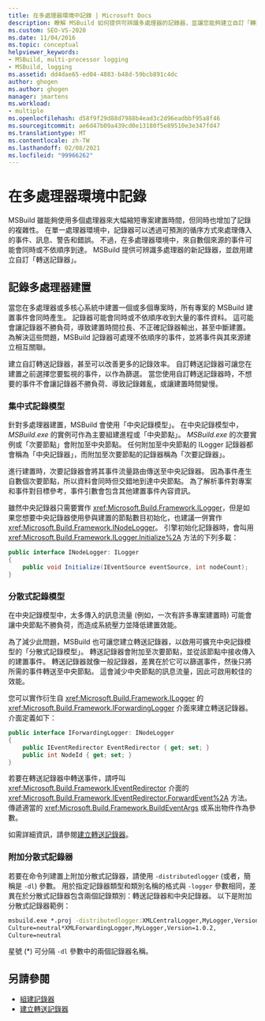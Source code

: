 ```yaml
---
title: 在多處理器環境中記錄 | Microsoft Docs
description: 瞭解 MSBuild 如何提供可辨識多處理器的記錄器，並讓您能夠建立自訂「轉送記錄器」。
ms.custom: SEO-VS-2020
ms.date: 11/04/2016
ms.topic: conceptual
helpviewer_keywords:
- MSBuild, multi-processor logging
- MSBuild, logging
ms.assetid: dd4dae65-ed04-4883-b48d-59bcb891c4dc
author: ghogen
ms.author: ghogen
manager: jmartens
ms.workload:
- multiple
ms.openlocfilehash: d58f9f29d88d7988b4ead3c2d96eadbbf95a8f46
ms.sourcegitcommit: ae6d47b09a439cd0e13180f5e89510e3e347fd47
ms.translationtype: MT
ms.contentlocale: zh-TW
ms.lasthandoff: 02/08/2021
ms.locfileid: "99966262"
---
```

# <a name="logging-in-a-multi-processor-environment"></a>在多處理器環境中記錄

MSBuild 雖能夠使用多個處理器來大幅縮短專案建置時間，但同時也增加了記錄的複雜性。 在單一處理器環境中，記錄器可以透過可預測的循序方式來處理傳入的事件、訊息、警告和錯誤。 不過，在多處理器環境中，來自數個來源的事件可能會同時或不依順序到達。 MSBuild 提供可辨識多處理器的新記錄器，並啟用建立自訂「轉送記錄器」。

## <a name="log-multiple-processor-builds"></a>記錄多處理器建置

當您在多處理器或多核心系統中建置一個或多個專案時，所有專案的 MSBuild 建置事件會同時產生。 記錄器可能會同時或不依順序收到大量的事件資料。 這可能會讓記錄器不勝負荷，導致建置時間拉長、不正確記錄器輸出，甚至中斷建置。 為解決這些問題，MSBuild 記錄器可處理不依順序的事件，並將事件與其來源建立相互關聯。

建立自訂轉送記錄器，甚至可以改善更多的記錄效率。 自訂轉送記錄器可讓您在建置之前選擇您要監視的事件，以作為篩選。 當您使用自訂轉送記錄器時，不想要的事件不會讓記錄器不勝負荷、導致記錄雜亂，或讓建置時間變慢。

### <a name="central-logging-model"></a>集中式記錄模型

針對多處理器建置，MSBuild 會使用「中央記錄模型」。 在中央記錄模型中， *MSBuild.exe* 的實例可作為主要組建進程或「中央節點」。 *MSBuild.exe* 的次要實例或「次要節點」會附加至中央節點。 任何附加至中央節點的 ILogger 記錄器都會稱為「中央記錄器」，而附加至次要節點的記錄器稱為「次要記錄器」。

進行建置時，次要記錄器會將其事件流量路由傳送至中央記錄器。 因為事件產生自數個次要節點，所以資料會同時但交錯地到達中央節點。 為了解析事件對專案和事件對目標參考，事件引數會包含其他建置事件內容資訊。

雖然中央記錄器只需要實作 <xref:Microsoft.Build.Framework.ILogger>，但是如果您想要中央記錄器使用參與建置的節點數目初始化，也建議一併實作 <xref:Microsoft.Build.Framework.INodeLogger>。 引擎初始化記錄器時，會叫用 <xref:Microsoft.Build.Framework.ILogger.Initialize%2A> 方法的下列多載：

```csharp
public interface INodeLogger: ILogger
{
    public void Initialize(IEventSource eventSource, int nodeCount);
}
```

### <a name="distributed-logging-model"></a>分散式記錄模型

在中央記錄模型中，太多傳入的訊息流量 (例如，一次有許多專案建置時) 可能會讓中央節點不勝負荷，而造成系統壓力並降低建置效能。

為了減少此問題，MSBuild 也可讓您建立轉送記錄器，以啟用可擴充中央記錄模型的「分散式記錄模型」。 轉送記錄器會附加至次要節點，並從該節點中接收傳入的建置事件。 轉送記錄器就像一般記錄器，差異在於它可以篩選事件，然後只將所需的事件轉送至中央節點。 這會減少中央節點的訊息流量，因此可啟用較佳的效能。

 您可以實作衍生自 <xref:Microsoft.Build.Framework.ILogger> 的 <xref:Microsoft.Build.Framework.IForwardingLogger> 介面來建立轉送記錄器。 介面定義如下：

```csharp
public interface IForwardingLogger: INodeLogger
{
    public IEventRedirector EventRedirector { get; set; }
    public int NodeId { get; set; }
}
```

若要在轉送記錄器中轉送事件，請呼叫 <xref:Microsoft.Build.Framework.IEventRedirector> 介面的 <xref:Microsoft.Build.Framework.IEventRedirector.ForwardEvent%2A> 方法。 傳遞適當的 <xref:Microsoft.Build.Framework.BuildEventArgs> 或系出物件作為參數。

如需詳細資訊，請參閱[建立轉送記錄器](../msbuild/creating-forwarding-loggers.md)。

### <a name="attaching-a-distributed-logger"></a>附加分散式記錄器

若要在命令列建置上附加分散式記錄器，請使用 `-distributedlogger` (或者，簡稱是 `-dl`) 參數。 用於指定記錄器類型和類別名稱的格式與 `-logger` 參數相同，差異在於分散式記錄器包含兩個記錄類別：轉送記錄器和中央記錄器。 以下是附加分散式記錄器範例：

```cmd
msbuild.exe *.proj -distributedlogger:XMLCentralLogger,MyLogger,Version=1.0.2,
Culture=neutral*XMLForwardingLogger,MyLogger,Version=1.0.2,
Culture=neutral
```

星號 (*) 可分隔 `-dl` 參數中的兩個記錄器名稱。

## <a name="see-also"></a>另請參閱

- [組建記錄器](../msbuild/build-loggers.md)
- [建立轉送記錄器](../msbuild/creating-forwarding-loggers.md)
